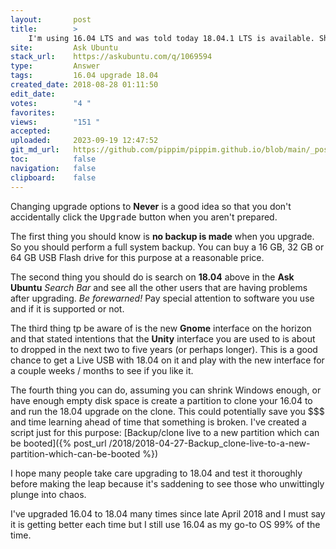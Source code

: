 ```yaml
---
layout:       post
title:        >
    I'm using 16.04 LTS and was told today 18.04.1 LTS is available. Should I upgrade?
site:         Ask Ubuntu
stack_url:    https://askubuntu.com/q/1069594
type:         Answer
tags:         16.04 upgrade 18.04
created_date: 2018-08-28 01:11:50
edit_date:    
votes:        "4 "
favorites:    
views:        "151 "
accepted:     
uploaded:     2023-09-19 12:47:52
git_md_url:   https://github.com/pippim/pippim.github.io/blob/main/_posts/2018/2018-08-28-I_m-using-16.04-LTS-and-was-told-today-18.04.1-LTS-is-available.-Should-I-upgrade_.md
toc:          false
navigation:   false
clipboard:    false
---
```


Changing upgrade options to **Never** is a good idea so that you don't accidentally click the <kbd>Upgrade</kbd> button when you aren't prepared.

The first thing you should know is **no backup is made** when you upgrade. So you should perform a full system backup. You can buy a 16 GB, 32 GB or 64 GB USB Flash drive for this purpose at a reasonable price.

The second thing you should do is search on **18.04** above in the **Ask Ubuntu** *Search Bar* and see all the other users that are having problems after upgrading. *Be forewarned!* Pay special attention to software you use and if it is supported or not.

The third thing tp be aware of is the new **Gnome** interface on the horizon and that stated intentions that the **Unity** interface you are used to is about to dropped in the next two to five years (or perhaps longer). This is a good chance to get a Live USB with 18.04 on it and play with the new interface for a couple weeks / months to see if you like it.

The fourth thing you can do, assuming you can shrink Windows enough, or have enough empty disk space is create a partition to clone your 16.04 to and run the 18.04 upgrade on the clone. This could potentially save you $$$ and time learning ahead of time that something is broken. I've created a script just for this purpose: [Backup/clone live to a new partition which can be booted]({% post_url /2018/2018-04-27-Backup_clone-live-to-a-new-partition-which-can-be-booted %})

I hope many people take care upgrading to 18.04 and test it thoroughly before making the leap because it's saddening to see those who unwittingly plunge into chaos.

I've upgraded 16.04 to 18.04 many times since late April 2018 and I must say it is getting better each time but I still use 16.04 as my go-to OS 99% of the time.
